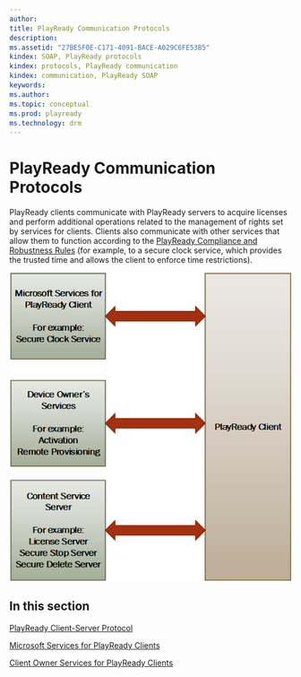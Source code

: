```yaml
---
author:
title: PlayReady Communication Protocols
description:
ms.assetid: "27BE5F0E-C171-4091-BACE-A029C6FE53B5"
kindex: SOAP, PlayReady protocols
kindex: protocols, PlayReady communication
kindex: communication, PlayReady SOAP
keywords:
ms.author:
ms.topic: conceptual
ms.prod: playready
ms.technology: drm
---
```


# PlayReady Communication Protocols

PlayReady clients communicate with PlayReady servers to acquire licenses and perform additional operations related to the management of rights set by services for clients. Clients also communicate with other services that allow them to function according to the [PlayReady Compliance and Robustness Rules](https://www.microsoft.com/playready/licensing/compliance/) (for example, to a secure clock service, which provides the trusted time and allows the client to enforce time restrictions).

![PlayReady Communication Protocols](../images/comm_protocol.png)


## In this section

[PlayReady Client-Server Protocol](playreadyclientserverprotocol.md)

[Microsoft Services for PlayReady Clients](microsoftplayreadyservices.md)

[Client Owner Services for PlayReady Clients](clientplayreadyservices.md)